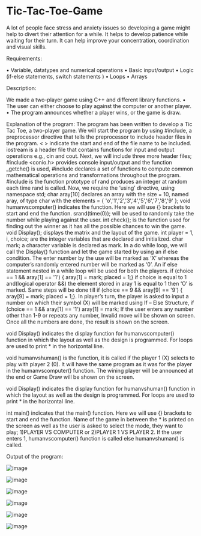 # Tic-Tac-Toe-Game
A lot of people face stress and anxiety issues so developing a game might help to divert their attention for a while. It helps to develop patience while waiting for their turn.  It can help improve your concentration, coordination and visual skills.

Requirements:

•	Variable, datatypes and numerical operations 
•	Basic input/output
•	Logic (if-else statements, switch statements )
•	Loops
•	Arrays

Description:

We made a two-player game using C++ and different library functions.
•	The user can either choose to play against the computer or another player.
•	The program announces whether a player wins, or the game is draw.

Explanation of the program: 
The program has been written to develop a Tic Tac Toe, a two-player game. We will start the program by using #include, a preprocessor directive that tells the preprocessor to include header files in the program. < > indicate the start and end of the file name to be included. iostream is a header file that contains functions for input and output operations e.g., cin and cout. 
Next, we will include three more header files; #include <conio.h> provides console input/output and the function _getche() is used, #include <cmath> declares a set of functions to compute common mathematical operations and transformations throughout the program. #include <cstdlib> is the function prototype of rand produces an integer at random each time rand is called.
Now, we require the ‘using’ directive,
using namespace std;
char aray[10]  declares an array with the  size = 10, named  aray, of type char with the elements = { 'o','1','2','3','4','5','6','7','8','9' };
void humanvscomputer() indicates the function. Here we will use {} brackets to start and end the function.  srand(time(0)); will be used to randomly take the number while playing against the user.  int check(); is the function used for finding out the winner as it has all the possible chances to win the game. void Display(); displays the matrix and the layout of the game.  int player = 1, i, choice; are the integer variables that are declared and initialized. char mark; a character variable is declared as mark. In a do while loop, we will call the Display() function and let the game started by using an if else condition. The enter number by the use will be marked as ‘X’ whereas the computer’s randomly entered number will be marked as ‘0’. An if else statement nested in a while loop will be used for both the players. 
if (choice == 1 && aray[1] == '1') { aray[1] = mark; placed = 1;} if choice is equal to 1 and(logical operator &&) the element stored in aray 1 is equal to 1 then ‘O’ is marked. Same steps will be done till  if (choice == 9 && aray[9] == '9') { aray[9] = mark; placed = 1;}. In player’s turn, the player is asked to input a number on which their symbol (X) will be marked using If – Else Structure, if (choice == 1 && aray[1] == '1') aray[1] = mark; If the user enters any  number other than 1-9 or repeats any number, Invalid move will be shown on screen. Once all the numbers are done, the result is shown on the screen. 

void Display() indicates the display function for humanvscomputer() function in which the layout as well as the design is programmed. For loops are used to print * in the horizontal line.

void humanvshuman() is the function, it is called if the player 1 (X) selects to play with player 2 (0). It will have the same program as it was for the player in the humanvscomputer() function. The wining player will be announced at the end or Game Draw  will be shown on the screen.

void Display() indicates the display function for humanvshuman() function in which the layout as well as the design is programmed. For loops are used to print * in the horizontal line.

int main() indicates that the main() function. Here we will use {} brackets to start and end the function. Name of the game in between the * is printed on the screen as well as the user is asked to select the mode, they want to play; 1)PLAYER VS COMPUTER or 2)PLAYER 1 VS PLAYER 2.  If the user enters 1, humanvscomputer() function is called else humanvshuman() is called.


Output of the program:

![image](https://user-images.githubusercontent.com/92652883/193619213-37288f3d-3190-4b37-a9e1-8ae292a67d5f.png)

![image](https://user-images.githubusercontent.com/92652883/193619280-88ce98d3-21ec-4334-8578-51ad7b2032db.png)

![image](https://user-images.githubusercontent.com/92652883/193619336-9c8b2602-3f62-4e68-884a-e1f9474048e6.png)

![image](https://user-images.githubusercontent.com/92652883/193619391-9689067c-a675-486c-864f-53cdd07e2c32.png)

![image](https://user-images.githubusercontent.com/92652883/193619446-f9da7590-bb51-453a-9a63-0565dc39c42c.png)

![image](https://user-images.githubusercontent.com/92652883/193619490-f6d42868-9a63-4d32-9971-97dd28919dc0.png)




